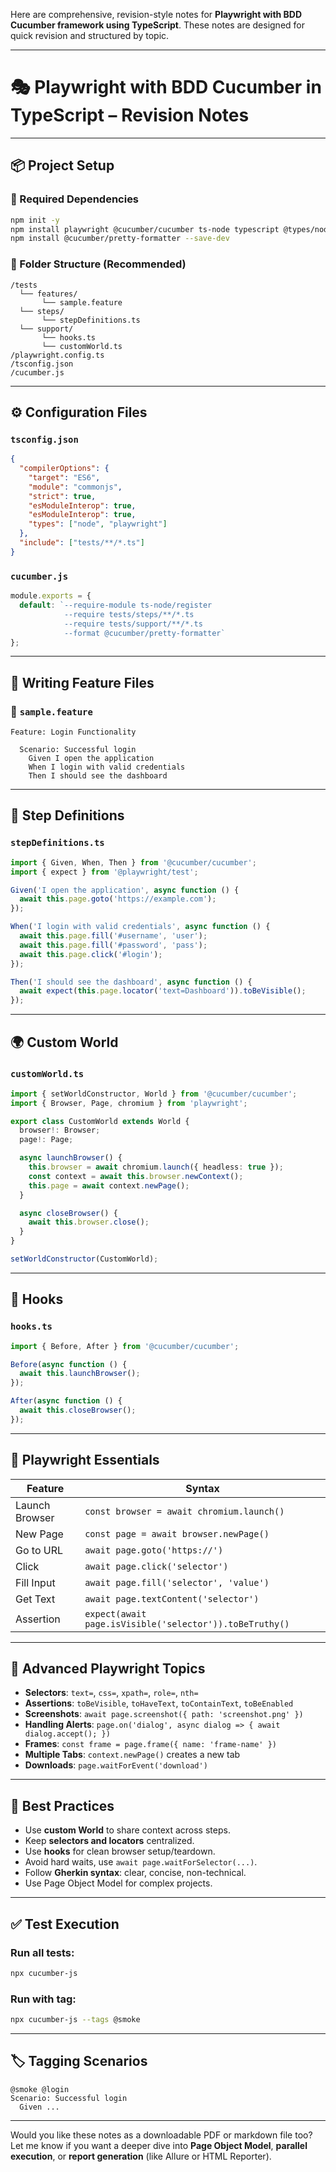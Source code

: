 Here are comprehensive, revision-style notes for **Playwright with BDD Cucumber framework using TypeScript**. These notes are designed for quick revision and structured by topic.

---

# 🎭 **Playwright with BDD Cucumber in TypeScript – Revision Notes**

---

## 📦 **Project Setup**

### 🔧 Required Dependencies
```bash
npm init -y
npm install playwright @cucumber/cucumber ts-node typescript @types/node --save-dev
npm install @cucumber/pretty-formatter --save-dev
```

### 📁 Folder Structure (Recommended)
```
/tests
  └── features/
       └── sample.feature
  └── steps/
       └── stepDefinitions.ts
  └── support/
       └── hooks.ts
       └── customWorld.ts
/playwright.config.ts
/tsconfig.json
/cucumber.js
```

---

## ⚙️ **Configuration Files**

### `tsconfig.json`
```json
{
  "compilerOptions": {
    "target": "ES6",
    "module": "commonjs",
    "strict": true,
    "esModuleInterop": true,
    "esModuleInterop": true,
    "types": ["node", "playwright"]
  },
  "include": ["tests/**/*.ts"]
}
```

### `cucumber.js`
```js
module.exports = {
  default: `--require-module ts-node/register 
            --require tests/steps/**/*.ts 
            --require tests/support/**/*.ts 
            --format @cucumber/pretty-formatter`
};
```

---

## 🧪 **Writing Feature Files**

### 📄 `sample.feature`
```gherkin
Feature: Login Functionality

  Scenario: Successful login
    Given I open the application
    When I login with valid credentials
    Then I should see the dashboard
```

---

## 🧾 **Step Definitions**

### `stepDefinitions.ts`
```ts
import { Given, When, Then } from '@cucumber/cucumber';
import { expect } from '@playwright/test';

Given('I open the application', async function () {
  await this.page.goto('https://example.com');
});

When('I login with valid credentials', async function () {
  await this.page.fill('#username', 'user');
  await this.page.fill('#password', 'pass');
  await this.page.click('#login');
});

Then('I should see the dashboard', async function () {
  await expect(this.page.locator('text=Dashboard')).toBeVisible();
});
```

---

## 🌍 **Custom World**

### `customWorld.ts`
```ts
import { setWorldConstructor, World } from '@cucumber/cucumber';
import { Browser, Page, chromium } from 'playwright';

export class CustomWorld extends World {
  browser!: Browser;
  page!: Page;

  async launchBrowser() {
    this.browser = await chromium.launch({ headless: true });
    const context = await this.browser.newContext();
    this.page = await context.newPage();
  }

  async closeBrowser() {
    await this.browser.close();
  }
}

setWorldConstructor(CustomWorld);
```

---

## 🔁 **Hooks**

### `hooks.ts`
```ts
import { Before, After } from '@cucumber/cucumber';

Before(async function () {
  await this.launchBrowser();
});

After(async function () {
  await this.closeBrowser();
});
```

---

## 🧰 **Playwright Essentials**

| Feature | Syntax |
|--------|--------|
| Launch Browser | `const browser = await chromium.launch()` |
| New Page | `const page = await browser.newPage()` |
| Go to URL | `await page.goto('https://')` |
| Click | `await page.click('selector')` |
| Fill Input | `await page.fill('selector', 'value')` |
| Get Text | `await page.textContent('selector')` |
| Assertion | `expect(await page.isVisible('selector')).toBeTruthy()` |

---

## 📂 **Advanced Playwright Topics**

- **Selectors**: `text=`, `css=`, `xpath=`, `role=`, `nth=`
- **Assertions**: `toBeVisible`, `toHaveText`, `toContainText`, `toBeEnabled`
- **Screenshots**: `await page.screenshot({ path: 'screenshot.png' })`
- **Handling Alerts**: `page.on('dialog', async dialog => { await dialog.accept(); })`
- **Frames**: `const frame = page.frame({ name: 'frame-name' })`
- **Multiple Tabs**: `context.newPage()` creates a new tab
- **Downloads**: `page.waitForEvent('download')`

---

## 🎯 **Best Practices**

- Use **custom World** to share context across steps.
- Keep **selectors and locators** centralized.
- Use **hooks** for clean browser setup/teardown.
- Avoid hard waits, use `await page.waitForSelector(...)`.
- Follow **Gherkin syntax**: clear, concise, non-technical.
- Use Page Object Model for complex projects.

---

## ✅ **Test Execution**

### Run all tests:
```bash
npx cucumber-js
```

### Run with tag:
```bash
npx cucumber-js --tags @smoke
```

---

## 🏷️ **Tagging Scenarios**
```gherkin
@smoke @login
Scenario: Successful login
  Given ...
```

---

Would you like these notes as a downloadable PDF or markdown file too? Let me know if you want a deeper dive into **Page Object Model**, **parallel execution**, or **report generation** (like Allure or HTML Reporter).
